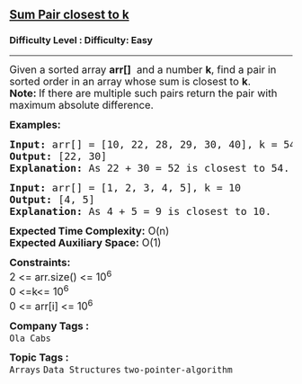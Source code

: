 <h2><a href="https://www.geeksforgeeks.org/problems/pair-in-array-whose-sum-is-closest-to-x1124/1">Sum Pair closest to k</a></h2><h3>Difficulty Level : Difficulty: Easy</h3><hr><div class="problems_problem_content__Xm_eO"><p><span style="font-size: 18px;">Given a sorted array <strong>arr[]</strong> &nbsp;and a number <strong>k</strong>, find a pair in sorted order in an array whose sum is closest to <strong>k</strong>.<br></span><strong><span style="font-size: 18px;">Note: </span></strong><span style="font-size: 18px;">If there are multiple such pairs return the pair with maximum absolute difference.</span></p>
<p><span style="font-size: 18px;"><strong>Examples:</strong></span></p>
<pre><span style="font-size: 18px;"><strong>Input: </strong>arr[] = [10, 22, 28, 29, 30, 40], k = 54
<strong>Output:</strong> [22, 30]
<strong>Explanation:</strong> As 22 + 30 = 52 is closest to 54.
</span></pre>
<pre><span style="font-size: 18px;"><strong>Input:</strong> arr[] = [1, 2, 3, 4, 5], k = 10
<strong>Output:</strong> [4, 5]
<strong>Explanation:</strong>&nbsp;As 4 + 5 = 9 is closest to 10.</span></pre>
<p><span style="font-size: 18px;"><strong>Expected Time Complexity:</strong> O(n)<br><strong>Expected Auxiliary Space:</strong>&nbsp;O(1)</span></p>
<p><span style="font-size: 18px;"><strong>Constraints:</strong><br>2 &lt;= arr.size() &lt;= 10<sup>6</sup><br>0 &lt;=k&lt;= 10<sup>6</sup><br>0 &lt;= arr[i] &lt;= 10<sup>6</sup></span></p></div><p><span style=font-size:18px><strong>Company Tags : </strong><br><code>Ola Cabs</code>&nbsp;<br><p><span style=font-size:18px><strong>Topic Tags : </strong><br><code>Arrays</code>&nbsp;<code>Data Structures</code>&nbsp;<code>two-pointer-algorithm</code>&nbsp;